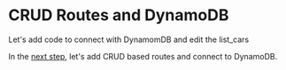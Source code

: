 # CRUD Routes and DynamoDB

Let's add code to connect with DynamomDB and edit the list_cars

In the [next step](./06-integrate-react-app.md), let's add CRUD based routes and connect to DynamoDB. 

